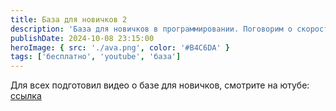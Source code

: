 ```yaml
---
title: База для новичков 2
description: 'База для новичков в программировании. Поговорим о скорости и памяти'
publishDate: 2024-10-08 23:15:00
heroImage: { src: './ava.png', color: '#B4C6DA' }
tags: ['бесплатно', 'youtube', 'база']
---
```


Для всех подготовил видео о базе для новичков, смотрите на ютубе: [ссылка](https://youtu.be/4Vzd_i53UJw)
